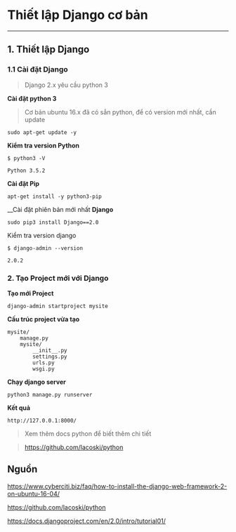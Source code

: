 # Thiết lập Django cơ bản
---
## 1. Thiết lập Django
### 1.1 Cài đặt Django
> Django 2.x yêu cầu python 3

__Cài đặt python 3__

> Cơ bản ubuntu 16.x đã có sẳn python, để có version mới nhất, cần update

```
sudo apt-get update -y
```

__Kiểm tra version Python__

```
$ python3 -V

Python 3.5.2
```

__Cài đặt Pip__

```
apt-get install -y python3-pip
```

__Cài đặt phiên bản mới nhất __Django__

```
sudo pip3 install Django==2.0
```

Kiểm tra version django

```
$ django-admin --version

2.0.2
```

### 2. Tạo Project mới với Django

__Tạo mới Project__

```
django-admin startproject mysite
```

__Cấu trúc project vừa tạo__

```
mysite/
    manage.py
    mysite/
        __init__.py
        settings.py
        urls.py
        wsgi.py
```     

__Chạy django server__
```
python3 manage.py runserver
```

__Kết quả__

```
http://127.0.0.1:8000/
```

> Xem thêm docs python để biết thêm chi tiết

> https://github.com/lacoski/python

## Nguồn
https://www.cyberciti.biz/faq/how-to-install-the-django-web-framework-2-on-ubuntu-16-04/

https://github.com/lacoski/python

https://docs.djangoproject.com/en/2.0/intro/tutorial01/
